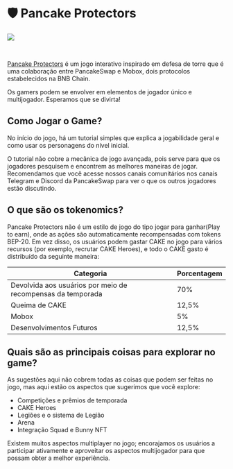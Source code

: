 # 🛡 Pancake Protectors

![](https://1397868517-files.gitbook.io/\~/files/v0/b/gitbook-x-prod.appspot.com/o/spaces%2F-MHREX7DHcljbY5IkjgJ-1972196547%2Fuploads%2FXAtRI1STxdwPUmvnPnYc%2Flogo%20\(1\).png?alt=media\&token=80b8231e-edab-42f9-bac0-6e555e61926b)

​

[Pancake Protectors](https://protectors.pancakeswap.finance/) é um jogo interativo inspirado em defesa de torre que é uma colaboração entre PancakeSwap e Mobox, dois protocolos estabelecidos na BNB Chain.

Os gamers podem se envolver em elementos de jogador único e multijogador. Esperamos que se divirta!

## Como Jogar o Game?

No início do jogo, há um tutorial simples que explica a jogabilidade geral e como usar os personagens do nível inicial.&#x20;

O tutorial não cobre a mecânica de jogo avançada, pois serve para que os jogadores pesquisem e encontrem as melhores maneiras de jogar. Recomendamos que você acesse nossos canais comunitários nos canais Telegram e Discord da PancakeSwap para ver o que os outros jogadores estão discutindo.&#x20;

## O que são os tokenomics?

Pancake Protectors não é um estilo de jogo do tipo jogar para ganhar(Play to earn), onde as ações são automaticamente recompensadas com tokens BEP-20. Em vez disso, os usuários podem gastar CAKE no jogo para vários recursos (por exemplo, recrutar CAKE Heroes), e todo o CAKE gasto é distribuído da seguinte maneira:

| Categoria                                                   | Porcentagem |
| ----------------------------------------------------------- | ----------- |
| Devolvida aos usuários por meio de recompensas da temporada | 70%         |
| Queima de CAKE                                              | 12,5%       |
| Mobox                                                       | 5%          |
| Desenvolvimentos Futuros                                    | 12,5%       |

## Quais são as principais coisas para explorar no game? <a href="#what-are-the-main-things-to-explore-in-the-game" id="what-are-the-main-things-to-explore-in-the-game"></a>

As sugestões aqui não cobrem todas as coisas que podem ser feitas no jogo, mas aqui estão os aspectos que sugerimos que você explore:

* Competições e prêmios de temporada
* CAKE Heroes&#x20;
* Legiões e o sistema de Legião&#x20;
* Arena
* Integração Squad e Bunny NFT&#x20;

Existem muitos aspectos multiplayer no jogo; encorajamos os usuários a participar ativamente e aproveitar os aspectos multijogador para que possam obter a melhor experiência.
